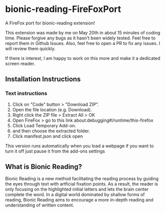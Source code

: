 # bionic-reading-FireFoxPort
A FireFox port for bionic-reading extension!

This extension was made by me on May 20th in about 15 minutes of coding time. Please forgive any bugs as it hasn't been widely tested. Feel free to report them in Github Issues. Also, feel free to open a PR to fix any issues. I will review them quickly.

If there is interest, I am happy to work on this more and make it a dedicated screen reader.

## Installation Instructions
### Text instructions
1. Click on "Code" button > "Download ZIP".
2. Open the file location (e.g. Download).
3. Right click the ZIP file > Extract All > OK
4. Open FireFox > go to this link about:debugging#/runtime/this-firefox
5. Click Load Temporary Add-on.
6. and then choose the extracted folder.
7. Click manifest.json and click open



This version runs automatically when you load a webpage
if you want to turn it off just pause it from the add-ons settings

## What is Bionic Reading?
Bionic Reading is a new method facilitating the reading process by guiding the eyes through text with artficial fixation points.
As a result, the reader is only focusing on the highlighted initial letters and lets the brain center complete the word.
In a digital world dominated by shallow forms of reading, Bionic Reading aims to encourage a more in-depth reading and understanding of written content.
